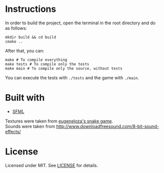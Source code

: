 # Instructions
In order to build the project, open the terminal in the root directory and do as
follows:

``` shell
mkdir build && cd build
cmake ..
```

After that, you can:
``` shell
make # To compile everything
make tests # To compile only the tests
make main # To compile only the source, without tests
```

You can execute the tests with `./tests` and the game with `./main`.

# Built with
* [SFML](https://www.sfml-dev.org/index.php)

Textures were taken from [eugeneloza's snake game](https://github.com/eugeneloza/SnakeGame). <br>
Sounds were taken from http://www.downloadfreesound.com/8-bit-sound-effects/

# License
Licensed under MIT. See [LICENSE](LICENSE) for details.
